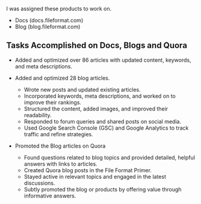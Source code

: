 
I was assigned these products to work on.

- Docs (docs.fileformat.com)
- Blog (blog.fileformat.com)

## Tasks Accomplished on Docs, Blogs and Quora

- Added and optimized over 86 articles with updated content, keywords, and meta descriptions.
- Added and optimized 28 blog articles.
  - Wrote new posts and updated existing articles.
  - Incorporated keywords, meta descriptions, and worked on to improve their rankings.
  - Structured the content, added images, and improved their readability.
  - Responded to forum queries and shared posts on social media.
  - Used Google Search Console (GSC) and Google Analytics to track traffic and refine strategies.

- Promoted the Blog articles on Quora
   - Found questions related to blog topics and provided detailed, helpful answers with links to articles.
   - Created Quora blog posts in the File Format Primer.
   - Stayed active in relevant topics and engaged in the latest discussions.
   - Subtly promoted the blog or products by offering value through informative answers.

